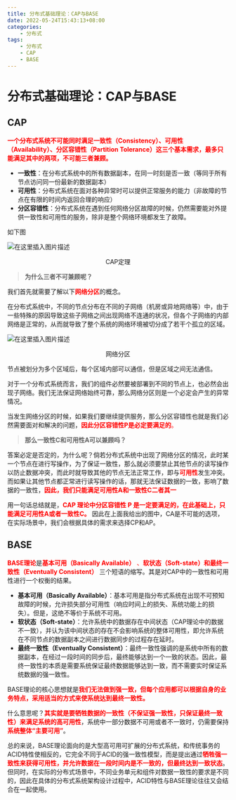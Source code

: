 ```yaml
---
title: 分布式基础理论：CAP与BASE
date: 2022-05-24T15:43:13+08:00
categories:
    - 分布式
tags:
    - 分布式
    - CAP
    - BASE
---
```


# 分布式基础理论：CAP与BASE

## CAP

<font color=red>**一个分布式系统不可能同时满足一致性（Consistency）、可用性（Availability）、分区容错性（Partition Tolerance）这三个基本需求，最多只能满足其中的两项，不可能三者兼顾。**</font>

- **一致性**：在分布式系统中的所有数据副本，在同一时刻是否一致（等同于所有节点访问同一份最新的数据副本）
- **可用性**：分布式系统在面对各种异常时可以提供正常服务的能力（非故障的节点在有限的时间内返回合理的响应）
- **分区容错性**：分布式系统在遇到任何网络分区故障的时候，仍然需要能对外提供一致性和可用性的服务，除非是整个网络环境都发生了故障。

如下图

![在这里插入图片描述](http://img.orekilee.top//imgbed/distributed/distributed8.png)

<center>CAP定理</center>

>**为什么三者不可兼顾呢？**

我们首先就需要了解以下<font color=red>**网络分区**</font>的概念。

在分布式系统中，不同的节点分布在不同的子网络（机房或异地网络等）中，由于一些特殊的原因导致这些子网络之间出现网络不连通的状况，但各个子网络的内部网络是正常的，从而就导致了整个系统的网络环境被切分成了若干个孤立的区域。

![在这里插入图片描述](http://img.orekilee.top//imgbed/distributed/distributed9.png)

<center>网络分区</center>

节点被划分为多个区域后，每个区域内部可以通信，但是区域之间无法通信。

对于一个分布式系统而言，我们的组件必然要被部署到不同的节点上，也必然会出现子网络。我们无法保证网络始终可靠，那么网络分区则是一个必定会产生的异常情况。

当发生网络分区的时候，如果我们要继续提供服务，那么分区容错性也就是我们必然需要面对和解决的问题，<font color=red>**因此分区容错性P是必定要满足的**。</font>

>**那么一致性C和可用性A可以兼顾吗？**

答案必定是否定的，为什么呢？倘若分布式系统中出现了网络分区的情况，此时某一个节点在进行写操作，为了保证一致性，那么就必须要禁止其他节点的读写操作以防止数据冲突，而此时就导致其他的节点无法正常工作，即与<font color=red>**可用性**</font>发生冲突。而如果让其他节点都正常进行读写操作的话，那就无法保证数据的一致，影响了数据的一致性，<font color=red>**因此，我们只能满足可用性A和一致性C二者其一**</font>

用一句话总结就是，<font color=red>**CAP 理论中分区容错性 P 是一定要满足的，在此基础上，只能满足可用性A或者一致性C。** </font>因此在上面我给出的图中，CA是不可能的选项，在实际场景中，我们会根据具体的需求来选择CP和AP。



## BASE

<font color=red>**BASE理论**</font>是<font color=red>**基本可用（Basically Available）** 、**软状态（Soft-state）**和**最终一致性（Eventually Consistent）** </font>三个短语的缩写。其是对CAP中的一致性和可用性进行一个权衡的结果。

- **基本可用（Basically Available）**：基本可用是指分布式系统在出现不可预知故障的时候，允许损失部分可用性（响应时间上的损失、系统功能上的损失）。但是，这绝不等价于系统不可用。
- **软状态（Soft-state）**：允许系统中的数据存在中间状态（CAP理论中的数据不一致），并认为该中间状态的存在不会影响系统的整体可用性，即允许系统在不同节点的数据副本之间进行数据同步的过程存在延时。
- **最终一致性（Eventually Consistent）**：最终一致性强调的是系统中所有的数据副本，在经过一段时间的同步后，最终能够达到一个一致的状态。因此，最终一致性的本质是需要系统保证最终数据能够达到一致，而不需要实时保证系统数据的强一致性。

BASE理论的核心思想就是<font color=red>**我们无法做到强一致，但每个应用都可以根据自身的业务特点，采用适当的方式来使系统达到最终一致性。**</font>

什么意思呢？<font color=red>**其实就是要牺牲数据的一致性（不保证强一致性，只保证最终一致性）来满足系统的高可用性**</font>，系统中一部分数据不可用或者不一致时，仍需要保持<font color=red>**系统整体“主要可用”**</font>。

总的来说，BASE理论面向的是大型高可用可扩展的分布式系统，和传统事务的ACID特性使相反的，它完全不同于ACID的强一致性模型，而是提出通过<font color=red>**牺牲强一致性来获得可用性，并允许数据在一段时间内是不一致的，但最终达到一致状态**</font>。但同时，在实际的分布式场景中，不同业务单元和组件对数据一致性的要求是不同的，因此在具体的分布式系统架构设计过程中，ACID特性与BASE理论往往又会结合在一起使用。
